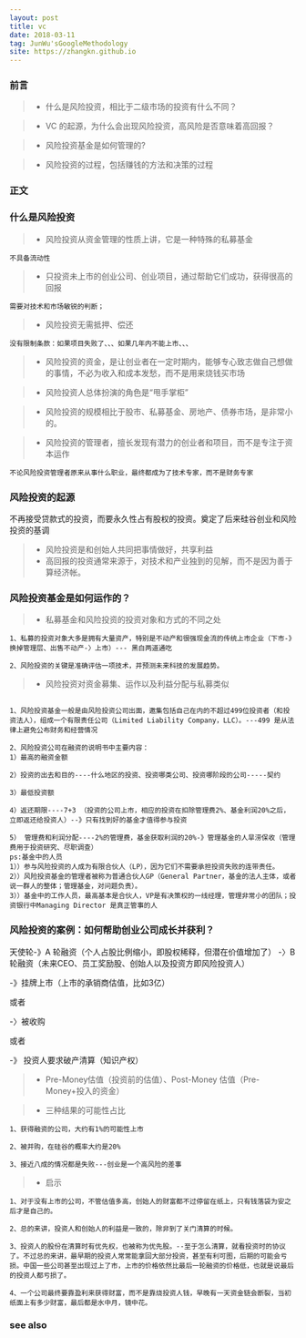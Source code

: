 ```yaml
---
layout: post
title: vc
date: 2018-03-11
tag: JunWu'sGoogleMethodology
site: https://zhangkn.github.io
---
```


### 前言

>* 什么是风险投资，相比于二级市场的投资有什么不同？

>* VC 的起源，为什么会出现风险投资，高风险是否意味着高回报？

>* 风险投资基金是如何管理的?

>* 风险投资的过程，包括赚钱的方法和决策的过程



### 正文


### 什么是风险投资

>* 风险投资从资金管理的性质上讲，它是一种特殊的私募基金
```
不具备流动性
```

>* 只投资未上市的创业公司、创业项目，通过帮助它们成功，获得很高的回报
```
需要对技术和市场敏锐的判断；
```

>* 风险投资无需抵押、偿还
```
没有限制条款：如果项目失败了、、、如果几年内不能上市、、、
```

>* 风险投资的资金，是让创业者在一定时期内，能够专心致志做自己想做的事情，不必为收入和成本发愁，而不是用来烧钱买市场

>* 风险投资人总体扮演的角色是“甩手掌柜”

>* 风险投资的规模相比于股市、私募基金、房地产、债券市场，是非常小的。

>* 风险投资的管理者，擅长发现有潜力的创业者和项目，而不是专注于资本运作
```
不论风险投资管理者原来从事什么职业，最终都成为了技术专家，而不是财务专家
```


### 风险投资的起源

不再接受贷款式的投资，而要永久性占有股权的投资。奠定了后来硅谷创业和风险投资的基调

>* 风险投资是和创始人共同把事情做好，共享利益
>* 高回报的投资通常来源于，对技术和产业独到的见解，而不是因为善于算经济帐。



### 风险投资基金是如何运作的？

>* 私募基金和风险投资的投资对象和方式的不同之处

```
1、私募的投资对象大多是拥有大量资产，特别是不动产和很强现金流的传统上市企业（下市-》换掉管理层、出售不动产-〉上市）--- 黑白两道通吃

2、风险投资的关键是准确评估一项技术，并预测未来科技的发展趋势。
```

>* 风险投资对资金募集、运作以及利益分配与私募类似

```

1、风险投资基金一般是由风险投资公司出面，邀集包括自己在内的不超过499位投资者（和投资法人），组成一个有限责任公司（Limited Liability Company，LLC）。---499 是从法律上避免公布财务和经营情况

2、风险投资公司在融资的说明书中主要内容：
1）最高的融资金额

2）投资的出去和目的----什么地区的投资、投资哪类公司、投资哪阶段的公司-----契约

3）最低投资额

4）返还期限----7+3 （投资的公司上市，相应的投资在扣除管理费2%、基金利润20%之后，立即返还给投资人）--》只有找到好的基金才值得参与投资

5） 管理费和利润分配----2%的管理费，基金获取利润的20%-》管理基金的人旱涝保收（管理费用于投资研究、尽职调查）
ps:基金中的人员
1））参与风险投资的人成为有限合伙人（LP），因为它们不需要承担投资失败的连带责任。
2））风险投资基金的管理者被称为普通合伙人GP（General Partner，基金的法人主体，或者说一群人的整体；管理基金，对问题负责）。 
3））基金中的工作人员，最高基本是合伙人，VP是有决策权的一线经理，管理非常小的团队；投资银行中Managing Director 是真正管事的人
```

### 风险投资的案例：如何帮助创业公司成长并获利？

天使轮-》A 轮融资（个人占股比例缩小，即股权稀释，但潜在价值增加了）
-〉B 轮融资（未来CEO、员工奖励股、创始人以及投资方即风险投资人）

-》挂牌上市（上市的承销商估值，比如3亿）

或者

-〉被收购

或者

-》 投资人要求破产清算（知识产权）


>* Pre-Money估值（投资前的估值）、Post-Money 估值（Pre-Money+投入的资金）


>*  三种结果的可能性占比

```
1、获得融资的公司，大约有1%的可能性上市

2、被并购，在硅谷的概率大约是20%

3、接近八成的情况都是失败---创业是一个高风险的差事

```
>* 启示

```
1、对于没有上市的公司，不管估值多高，创始人的财富都不过停留在纸上，只有钱落袋为安之后才是自己的。

2、总的来讲，投资人和创始人的利益是一致的，除非到了关门清算的时候。

3、投资人的股份在清算时有优先权，也被称为优先股。--至于怎么清算，就看投资时的协议了。不过总的来讲，最早期的投资人常常能拿回大部分投资，甚至有利可图，后期的可能会亏损。中国一些公司甚至出现过上了市，上市的价格依然比最后一轮融资的价格低，也就是说最后的投资人都亏损了。

4、一个公司最终要靠盈利来获得财富，而不是靠烧投资人钱，早晚有一天资金链会断裂，当初纸面上有多少财富，最后都是水中月，镜中花。
```
































### see also